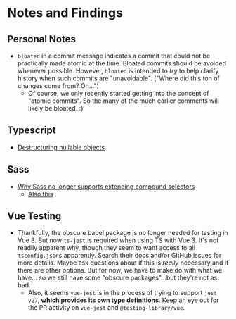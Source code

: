 # Notes and Findings

## Personal Notes

- `bloated` in a commit message indicates a commit that could not be practically made atomic at the time. Bloated commits should be avoided whenever possible. However, `bloated` is intended to _try_ to help clarify history when such commits are "unavoidable". ("Where did this ton of changes come from? Oh...")
  - Of course, we only recently started getting into the concept of "atomic commits". So the many of the much earlier comments will likely be bloated. :)

## Typescript

- [Destructuring nullable objects](https://stackoverflow.com/questions/45210111/destructuring-nullable-objects)

## Sass

- [Why Sass no longer supports extending compound selectors](https://sass-lang.com/documentation/breaking-changes/extend-compound)
  - [Also this](https://sass-lang.com/documentation/at-rules/extend#disallowed-selectors)

## Vue Testing

- Thankfully, the obscure babel package is no longer needed for testing in Vue 3. But now `ts-jest` is required when using TS with Vue 3. It's not readily apparent why, though they seem to want access to all `tsconfig.json`s apparently. Search their docs and/or GitHub issues for more details. Maybe ask questions about if this is _really_ necessary and if there are other options. But for now, we have to make do with what we have... so we still have some "obscure packages"...but they're not as bad.
  - Also, it seems `vue-jest` is in the process of trying to support `jest v27`, **which provides its own type definitions**. Keep an eye out for the PR activity on `vue-jest` and `@testing-library/vue`.
